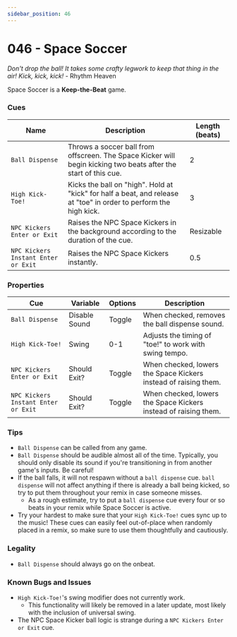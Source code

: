 ```yaml
---
sidebar_position: 46
---
```

# 046 - Space Soccer

*Don't drop the ball! It takes some crafty legwork to keep that thing in the air! Kick, kick, kick!* - Rhythm Heaven

Space Soccer is a **Keep-the-Beat** game.

### Cues

|Name|Description|Length (beats)|
|---|---|---|
|`Ball Dispense`|Throws a soccer ball from offscreen. The Space Kicker will begin kicking two beats after the start of this cue.|2|
|`High Kick-Toe!`|Kicks the ball on "high". Hold at "kick" for half a beat, and release at "toe" in order to perform the high kick.|3|
|`NPC Kickers Enter or Exit`|Raises the NPC Space Kickers in the background according to the duration of the cue.|Resizable|
|`NPC Kickers Instant Enter or Exit`|Raises the NPC Space Kickers instantly.|0.5|

### Properties

|Cue|Variable|Options|Description|
|---|---|---|---|
|`Ball Dispense`|Disable Sound|Toggle|When checked, removes the ball dispense sound.|
|`High Kick-Toe!`|Swing|0-1|Adjusts the timing of "toe!" to work with swing tempo.|
|`NPC Kickers Enter or Exit`|Should Exit?|Toggle|When checked, lowers the Space Kickers instead of raising them.|
|`NPC Kickers Instant Enter or Exit`|Should Exit?|Toggle|When checked, lowers the Space Kickers instead of raising them.|

### Tips
- `Ball Dispense` can be called from any game.
- `Ball Dispense` should be audible almost all of the time. Typically, you should only disable its sound if you're transitioning in from another game's inputs. Be careful!
- If the ball falls, it will not respawn without a `ball dispense` cue. `ball dispense` will not affect anything if there is already a ball being kicked, so try to put them throughout your remix in case someone misses.
	- As a rough estimate, try to put a `ball dispense` cue every four or so beats in your remix while Space Soccer is active.
- Try your hardest to make sure that your `High Kick-Toe!` cues sync up to the music! These cues can easily feel out-of-place when randomly placed in a remix, so make sure to use them thoughtfully and cautiously.

### Legality
- `Ball Dispense` should always go on the onbeat.

### Known Bugs and Issues
- `High Kick-Toe!`'s swing modifier does not currently work.
	- This functionality will likely be removed in a later update, most likely with the inclusion of universal swing.
- The NPC Space Kicker ball logic is strange during a `NPC Kickers Enter or Exit` cue.
